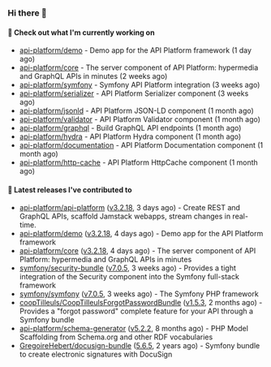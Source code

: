 ### Hi there 👋

#### 👷 Check out what I'm currently working on

- [api-platform/demo](https://github.com/api-platform/demo) - Demo app for the API Platform framework (1 day ago)
- [api-platform/core](https://github.com/api-platform/core) - The server component of API Platform: hypermedia and GraphQL APIs in minutes (2 weeks ago)
- [api-platform/symfony](https://github.com/api-platform/symfony) - Symfony API Platform integration (3 weeks ago)
- [api-platform/serializer](https://github.com/api-platform/serializer) - API Platform Serializer component (3 weeks ago)
- [api-platform/jsonld](https://github.com/api-platform/jsonld) - API Platform JSON-LD component (1 month ago)
- [api-platform/validator](https://github.com/api-platform/validator) - API Platform Validator component (1 month ago)
- [api-platform/graphql](https://github.com/api-platform/graphql) - Build GraphQL API endpoints (1 month ago)
- [api-platform/hydra](https://github.com/api-platform/hydra) - API Platform Hydra component (1 month ago)
- [api-platform/documentation](https://github.com/api-platform/documentation) - API Platform Documentation component (1 month ago)
- [api-platform/http-cache](https://github.com/api-platform/http-cache) - API Platform HttpCache component (1 month ago)

#### 🔭 Latest releases I've contributed to

- [api-platform/api-platform](https://github.com/api-platform/api-platform) ([v3.2.18](https://github.com/api-platform/api-platform/releases/tag/v3.2.18), 3 days ago) - Create REST and GraphQL APIs, scaffold Jamstack webapps, stream changes in real-time.
- [api-platform/demo](https://github.com/api-platform/demo) ([v3.2.18](https://github.com/api-platform/demo/releases/tag/v3.2.18), 4 days ago) - Demo app for the API Platform framework
- [api-platform/core](https://github.com/api-platform/core) ([v3.2.18](https://github.com/api-platform/core/releases/tag/v3.2.18), 4 days ago) - The server component of API Platform: hypermedia and GraphQL APIs in minutes
- [symfony/security-bundle](https://github.com/symfony/security-bundle) ([v7.0.5](https://github.com/symfony/security-bundle/releases/tag/v7.0.5), 3 weeks ago) - Provides a tight integration of the Security component into the Symfony full-stack framework
- [symfony/symfony](https://github.com/symfony/symfony) ([v7.0.5](https://github.com/symfony/symfony/releases/tag/v7.0.5), 3 weeks ago) - The Symfony PHP framework
- [coopTilleuls/CoopTilleulsForgotPasswordBundle](https://github.com/coopTilleuls/CoopTilleulsForgotPasswordBundle) ([v1.5.3](https://github.com/coopTilleuls/CoopTilleulsForgotPasswordBundle/releases/tag/v1.5.3), 2 months ago) - Provides a &#34;forgot password&#34; complete feature for your API through a Symfony bundle
- [api-platform/schema-generator](https://github.com/api-platform/schema-generator) ([v5.2.2](https://github.com/api-platform/schema-generator/releases/tag/v5.2.2), 8 months ago) - PHP Model Scaffolding from Schema.org and other RDF vocabularies
- [GregoireHebert/docusign-bundle](https://github.com/GregoireHebert/docusign-bundle) ([5.6.5](https://github.com/GregoireHebert/docusign-bundle/releases/tag/5.6.5), 2 years ago) - Symfony bundle to create electronic signatures with DocuSign

